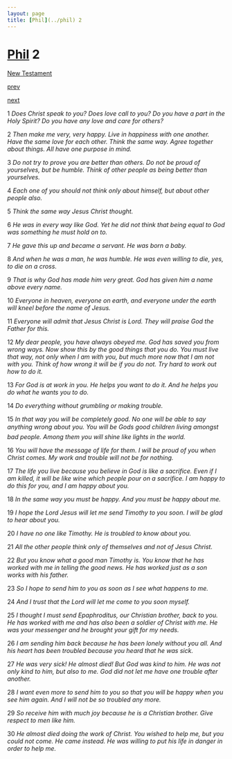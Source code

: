 ```yaml
---
layout: page
title: [Phil](../phil) 2
---
```


# [Phil](../phil) 2

[New Testament](/new-testament)


[prev](phil-1.html)


[next](phil-3.html)

1 _Does Christ speak to you? Does love call to you? Do you have a part in the Holy Spirit?  Do you have any love and care for others?_

2 _Then make me very, very happy. Live in happiness with one another. Have the same love for each other. Think the same way. Agree together about things. All have one purpose in mind._

3 _Do not try to prove you are better than others. Do not be proud of yourselves, but be humble. Think of other people as being better than yourselves._

4 _Each one of you should not think only about himself, but about other people also._

5 _Think the same way Jesus Christ thought._

6 _He was in every way like God. Yet he did not think that being equal to God was something he must hold on to._

7 _He gave this up and became a servant. He was born a baby._

8 _And when he was a man, he was humble. He was even willing to die, yes, to die on a cross._

9 _That is why God has made him very great. God has given him a name above every name._

10 _Everyone in heaven, everyone on earth, and everyone under the earth will kneel before the name of Jesus._

11 _Everyone will admit that Jesus Christ is Lord. They will praise God the Father for this._

12 _My dear people, you have always obeyed me. God has saved you from wrong ways.  Now show this by the good things that you do. You must live that way, not only when I am with you, but much more now that I am not with you. Think of how wrong it will be if you do not. Try hard to work out how to do it._

13 _For God is at work in you. He helps you want to do it. And he helps you do what he wants you to do._

14 _Do everything without grumbling or making trouble._

15 _In that way you will be completely good. No one will be able to say anything wrong about you. You will be Gods good children living amongst bad people. Among them you will shine like lights in the world._

16 _You will have the message of life for them. I will be proud of you when Christ comes.  My work and trouble will not be for nothing._

17 _The life you live because you believe in God is like a sacrifice. Even if I am killed, it will be like wine which people pour on a sacrifice. I am happy to do this for you, and I am happy about you._

18 _In the same way you must be happy. And you must be happy about me._

19 _I hope the Lord Jesus will let me send Timothy to you soon. I will be glad to hear about you._

20 _I have no one like Timothy. He is troubled to know about you._

21 _All the other people think only of themselves and not of Jesus Christ._

22 _But you know what a good man Timothy is. You know that he has worked with me in telling the good news. He has worked just as a son works with his father._

23 _So I hope to send him to you as soon as I see what happens to me._

24 _And I trust that the Lord will let me come to you soon myself._

25 _I thought I must send Epaphroditus, our Christian brother, back to you. He has worked with me and has also been a soldier of Christ with me. He was your messenger and he brought your gift for my needs._

26 _I am sending him back because he has been lonely without you all. And his heart has been troubled because you heard that he was sick._

27 _He was very sick! He almost died! But God was kind to him. He was not only kind to him, but also to me. God did not let me have one trouble after another._

28 _I want even more to send him to you so that you will be happy when you see him again.  And I will not be so troubled any more._

29 _So receive him with much joy because he is a Christian brother. Give respect to men like him._

30 _He almost died doing the work of Christ. You wished to help me, but you could not come. He came instead. He was willing to put his life in danger in order to help me._

